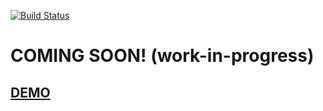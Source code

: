 [![Build Status](https://travis-ci.org/dakom/ball-bounce-frp.svg?branch=master)](https://travis-ci.org/dakom/ball-bounce-frp)

# COMING SOON! (work-in-progress)

## [DEMO](https://dakom.github.io/ball-bounce-frp)
